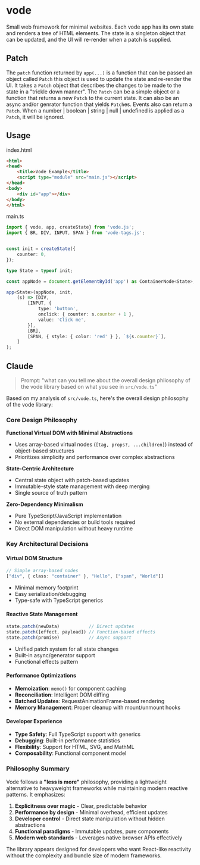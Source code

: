 # vode

Small web framework for minimal websites.
Each vode app has its own state and renders a tree of HTML elements.
The state is a singleton object that can be updated, and the UI will re-render when a patch is supplied.

## Patch

The `patch` function returned by `app(...)` is a function that can be passed an object called `Patch` this object is used to update the state and re-render the UI. It takes a `Patch` object that describes the changes to be made to the state in a "trickle down manner". The `Patch` can be a simple object or a function that returns a new `Patch` to the current state. It can also be an async and/or genrator function that yields `Patch`es. Events also can return a `Patch`. When a number | boolean | string | null | undefined is applied as a `Patch`, it will be ignored.

## Usage

index.html

```html
<html>
<head>
    <title>Vode Example</title>
    <script type="module" src="main.js"></script>
</head>
<body>
    <div id="app"></div>
</body>
</html>
```

main.ts
```ts
import { vode, app, createState} from 'vode.js';
import { BR, DIV, INPUT, SPAN } from 'vode-tags.js';


const init = createState({
    counter: 0,
});

type State = typeof init;

const appNode = document.getElementById('app') as ContainerNode<State>;

app<State>(appNode, init,
    (s) => [DIV,
        [INPUT, {
            type: 'button',
            onclick: { counter: s.counter + 1 },
            value: 'Click me',
        }],
        [BR],
        [SPAN, { style: { color: 'red' } }, `${s.counter}`],
    ]
);
```

## Claude

> Prompt: "what can you tell me about the overall design philosophy of the vode library based on what you see in `src/vode.ts`"


Based on my analysis of `src/vode.ts`, here's the overall design philosophy of the vode library:

### Core Design Philosophy

**Functional Virtual DOM with Minimal Abstractions**
- Uses array-based virtual nodes (`[tag, props?, ...children]`) instead of object-based structures
- Prioritizes simplicity and performance over complex abstractions

**State-Centric Architecture**
- Central state object with patch-based updates
- Immutable-style state management with deep merging
- Single source of truth pattern

**Zero-Dependency Minimalism**
- Pure TypeScript/JavaScript implementation
- No external dependencies or build tools required
- Direct DOM manipulation without heavy runtime

### Key Architectural Decisions

#### Virtual DOM Structure
```typescript
// Simple array-based nodes
["div", { class: "container" }, "Hello", ["span", "World"]]
```
- Minimal memory footprint
- Easy serialization/debugging
- Type-safe with TypeScript generics

#### Reactive State Management
```typescript
state.patch(newData)           // Direct updates
state.patch([effect, payload]) // Function-based effects
state.patch(promise)           // Async support
```
- Unified patch system for all state changes
- Built-in async/generator support
- Functional effects pattern

#### Performance Optimizations
- **Memoization**: `memo()` for component caching
- **Reconciliation**: Intelligent DOM diffing
- **Batched Updates**: RequestAnimationFrame-based rendering
- **Memory Management**: Proper cleanup with mount/unmount hooks

#### Developer Experience
- **Type Safety**: Full TypeScript support with generics
- **Debugging**: Built-in performance statistics
- **Flexibility**: Support for HTML, SVG, and MathML
- **Composability**: Functional component model

### Philosophy Summary

Vode follows a **"less is more"** philosophy, providing a lightweight alternative to heavyweight frameworks while maintaining modern reactive patterns. It emphasizes:

1. **Explicitness over magic** - Clear, predictable behavior
2. **Performance by design** - Minimal overhead, efficient updates
3. **Developer control** - Direct state manipulation without hidden abstractions
4. **Functional paradigms** - Immutable updates, pure components
5. **Modern web standards** - Leverages native browser APIs effectively

The library appears designed for developers who want React-like reactivity without the complexity and bundle size of modern frameworks.